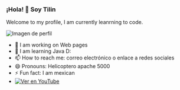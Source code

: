### ¡Hola! 👋 Soy Tilin

Welcome to my profile, I am currently leanrning to code.

![Imagen de perfil](https://i1.sndcdn.com/artworks-VDak8WVWREyK93YJ-poC7dA-t500x500.jpg)

- 🔭 I am working on Web pages
- 🌱 I am learning Java D:
- 📫 How to reach me: correo electrónico o enlace a redes sociales
- 😄 Pronouns: Helicoptero apache 5000
- ⚡ Fun fact: I am mexican
- [![Ver en YouTube](https://img.shields.io/youtube/views/VIDEO_ID?style=social)](https://www.youtube.com/watch?v=dQw4w9WgXcQ&ab_channel=RickAstley)

